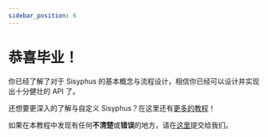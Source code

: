 ```yaml
---
sidebar_position: 6
---
```


# 恭喜毕业！

你已经了解了对于 Sisyphus 的基本概念与流程设计，相信你已经可以设计并实现出十分健壮的 API 了。

还想要更深入的了解与自定义 Sisyphus？在这里还有[更多的教程](/docs/category/教程---拓展)！

如果在本教程中发现有任何**不清楚**或**错误**的地方，请在[这里](https://github.com/ButterCam/sisyphus-docs/issues/new)提交给我们。
